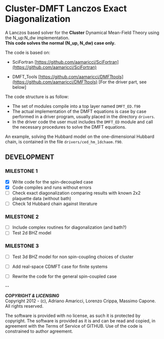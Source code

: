 # Cluster-DMFT Lanczos Exact Diagonalization

A Lanczos based solver for the **Cluster** Dynamical Mean-Field Theory using the N_up:N_dw implementation.  
**This code solves the normal (N_up, N_dw) case only.**

The code is based on:  

* SciFortran [https://github.com/aamaricci/SciFortran](https://github.com/aamaricci/SciFortran)  

* DMFT_Tools [https://github.com/aamaricci/DMFTtools](https://github.com/aamaricci/DMFTtools) [For the driver part, see below]

The code structure is as follow:  

* The set of modules compile into a top layer named `DMFT_ED.f90`  
* The actual implementation of the DMFT equations is case by case performed in a driver program, usually placed in the directory `drivers`. 
* In the driver code the user must includes the `DMFT_ED` module and call the necessary procedures to solve the DMFT equations.

An example, solving the Hubbard model on the one-dimensional Hubbard chain, is contained in the file `drivers/ced_hm_1dchaom.f90`.

## DEVELOPMENT

### MILESTONE 1

- [x] Write code for the spin-decoupled case
- [x] Code compiles and runs without errors
- [ ] Check exact diagonalization comparing results with known 2x2 plaquette data (without bath)
- [ ] Check 1d Hubbard chain against literature

### MILESTONE 2

- [ ] Include complex routines for diagonalization (and bath?)
- [ ] Test 2d BHZ model 

### MILESTONE 3

- [ ] Test 3d BHZ model for non spin-coupling choices of cluster
- [ ] Add real-space CDMFT case for finite systems
- [ ] Rewrite the code for the general spin-coupled case


--

***COPYRIGHT & LICENSING***  
Copyright 2012 -  (c), Adriano Amaricci, Lorenzo Crippa, Massimo Capone.  
All rights reserved. 

The software is provided with no license, as such it is protected by copyright.
The software is provided as it is and can be read and copied, in agreement with 
the Terms of Service of GITHUB. Use of the code is constrained to author agreement.   

